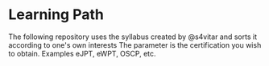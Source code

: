 <h1>Learning Path</h1>

The following repository uses the syllabus created by @s4vitar and sorts it according to one's own interests
The parameter is the certification you wish to obtain. 
Examples eJPT, eWPT, OSCP, etc.
